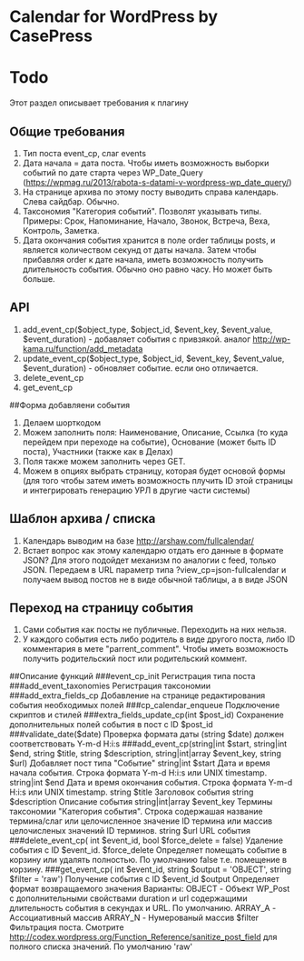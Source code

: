 Calendar for WordPress by CasePress
=====================

# Todo
Этот раздел описывает требования к плагину
## Общие требования
1. Тип поста event_cp, слаг events
2. Дата начала = дата поста. Чтобы иметь возможность выборки событий по дате старта через WP_Date_Query (https://wpmag.ru/2013/rabota-s-datami-v-wordpress-wp_date_query/)
3. На странице архива по этому посту выводить справа календарь. Слева сайдбар. Обычно.
4. Таксономия "Категория событий". Позволят указывать типы. Примеры: Срок, Напоминание, Начало, Звонок, Встреча, Веха, Контроль, Заметка.
5. Дата окончания события хранится в поле order таблицы posts, и является количеством секунд от даты начала. Затем чтобы прибавляя order к дате начала, иметь возможность получить длительность события. Обычно оно равно часу. Но может быть больше.


## API
1. add_event_cp($object_type, $object_id, $event_key, $event_value, $event_duration) - добавляет события с привзякой. аналог http://wp-kama.ru/function/add_metadata
2. update_event_cp($object_type, $object_id, $event_key, $event_value, $event_duration) - обновляет событие. если оно отличается.
3. delete_event_cp
4. get_event_cp


##Форма добавляени события
1. Делаем шорткодом
2. Можем заполнить поля: Наименование, Описание, Ссылка (то куда перейдем при переходе на событие), Основание (может быть ID поста), Участники (также как в Делах)
3. Поля также можем заполнить через GET.
4. Можем в опциях выбрать страницу, которая будет основой формы (для того чтобы затем иметь возможность плучить ID этой страницы и интегрировать генерацию УРЛ в другие части системы)


## Шаблон архива / списка
1. Календарь выводим на базе http://arshaw.com/fullcalendar/
2. Встает вопрос как этому календарю отдать его данные в формате JSON? Для этого подойдет механизм по аналогии с feed, только JSON. Передаем в URL параметр типа ?view_cp=json-fullcalendar и получаем вывод постов не в виде обычной таблицы, а в виде JSON


## Переход на страницу события
1. Сами события как посты не публичные. Переходить на них нельзя.
2. У каждого события есть либо родитель в виде другого поста, либо ID комментария в мете "parrent_comment". Чтобы иметь возможность получить родительский пост или родительский коммент.


##Описание функций
###event_cp_init
Регистрация типа поста
###add_event_taxonomies
Регистрация таксономии
###add_extra_fields_cp
Добавление на странице редактирования события необходимых полей
###cp_calendar_enqueue
Подключение скриптов и стилей
###extra_fields_update_cp(int $post_id)
Сохранение дополнительных полей события в пост с ID $post_id
###validate_date($date)
Проверка формата даты (string $date) должен соответствовать Y-m-d H:i:s
###add_event_cp(string|int $start, string|int $end, string $title, string $description, string|int|array $event_key, string $url)
Добавляет пост типа "Событие" 
string|int $start Дата и время начала события. Строка формата Y-m-d H:i:s или UNIX timestamp.
string|int $end Дата и время окончания события. Строка формата Y-m-d H:i:s или UNIX timestamp.
string $title Заголовок события
string $description Описание события
string|int|array $event_key Термины таксономии "Категория события". Строка содержашая название термина/слаг или целочисленное значение ID термина или массив целочисленых значений ID терминов.
string $url URL события
###delete_event_cp( int $event_id, bool $force_delete = false)
Удаление события с ID $event_id. $force_delete Определяет помещать событие в корзину или удалять полностью. По умолчанию false т.е. помещение в корзину.
###get_event_cp( int $event_id, string $output = 'OBJECT', string $filter = 'raw')
Получение события с ID $event_id
$output Определяет формат возвращаемого значения
	Варианты:
		OBJECT - Объект WP_Post с дополнительными свойствами duration и url содержащими длительность события в секундах и URL. По умолчанию.
		ARRAY_A - Ассоциативный массив
		ARRAY_N - Нумерованый массив
$filter Фильтрация поста. Смотрите http://codex.wordpress.org/Function_Reference/sanitize_post_field для полного списка значений. По умолчанию 'raw'